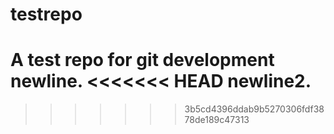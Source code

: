# testrepo
A test repo for git development
newline.
<<<<<<< HEAD
newline2.
=======
>>>>>>> 3b5cd4396ddab9b5270306fdf3878de189c47313

